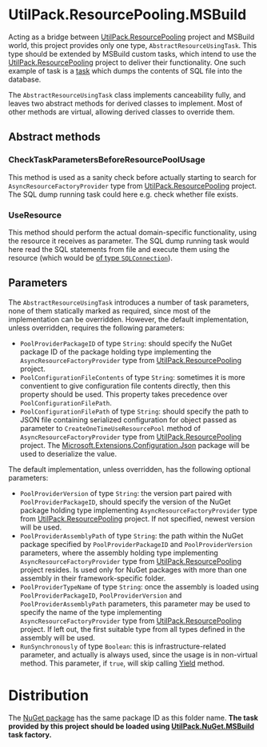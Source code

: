 # UtilPack.ResourcePooling.MSBuild

Acting as a bridge between [UtilPack.ResourcePooling](../UtilPack.ResourcePooling) project and MSBuild world, this project provides only one type, `AbstractResourceUsingTask`.
This type should be extended by MSBuild custom tasks, which intend to use the [UtilPack.ResourcePooling](../UtilPack.ResourcePooling) project to deliver their functionality.
One such example of task is a [task](https://github.com/stazz/CBAM/tree/develop/Source/CBAM.SQL.MSBuild) which dumps the contents of SQL file into the database.

The `AbstractResourceUsingTask` class implements canceability fully, and leaves two abstract methods for derived classes to implement.
Most of other methods are virtual, allowing derived classes to override them.

## Abstract methods
### CheckTaskParametersBeforeResourcePoolUsage

This method is used as a sanity check before actually starting to search for `AsyncResourceFactoryProvider` type from [UtilPack.ResourcePooling](../UtilPack.ResourcePooling) project.
The SQL dump running task could here e.g. check whether file exists.

### UseResource

This method should perform the actual domain-specific functionality, using the resource it receives as parameter.
The SQL dump running task would here read the SQL statements from file and execute them using the resource (which would be [of type `SQLConnection`](https://github.com/stazz/CBAM/tree/develop/Source/CBAM.SQL)).

## Parameters

The `AbstractResourceUsingTask` introduces a number of task parameters, none of them statically marked as required, since most of the implementation can be overridden.
However, the default implementation, unless overridden, requires the following parameters:
* `PoolProviderPackageID` of type `String`: should specify the NuGet package ID of the package holding type implementing the `AsyncResourceFactoryProvider` type from [UtilPack.ResourcePooling](../UtilPack.ResourcePooling) project.
* `PoolConfigurationFileContents` of type `String`: sometimes it is more conventient to give configuration file contents directly, then this property should be used. This property takes precedence over `PoolConfigurationFilePath`.
* `PoolConfigurationFilePath` of type `String`: should specify the path to JSON file containing serialized configuration for object passed as parameter to `CreateOneTimeUseResourcePool` method of `AsyncResourceFactoryProvider` type from [UtilPack.ResourcePooling](../UtilPack.ResourcePooling) project. The [Microsoft.Extensions.Configuration.Json](https://www.nuget.org/packages/Microsoft.Extensions.Configuration.Json/) package will be used to deserialize the value.

The default implementation, unless overridden, has the following optional parameters:
* `PoolProviderVersion` of type `String`: the version part paired with `PoolProviderPackageID`, should specify the version of the NuGet package holding type implementing `AsyncResourceFactoryProvider` type from [UtilPack.ResourcePooling](../UtilPack.ResourcePooling) project. If not specified, newest version will be used.
* `PoolProviderAssemblyPath` of type `String`: the path within the NuGet package specified by `PoolProviderPackageID` and `PoolProviderVersion` parameters, where the assembly holding type implementing `AsyncResourceFactoryProvider` type from [UtilPack.ResourcePooling](../UtilPack.ResourcePooling) project resides. Is used only for NuGet packages with more than one assembly in their framework-specific folder.
* `PoolProviderTypeName` of type `String`: once the assembly is loaded using `PoolProviderPackageID`, `PoolProviderVersion` and `PoolProviderAssemblyPath` parameters, this parameter may be used to specify the name of the type implementing `AsyncResourceFactoryProvider` type from [UtilPack.ResourcePooling](../UtilPack.ResourcePooling) project. If left out, the first suitable type from all types defined in the assembly will be used.
* `RunSynchronously` of type `Boolean`: this is infrastructure-related parameter, and actually is always used, since the usage is in non-virtual method. This parameter, if `true`, will skip calling [Yield](https://docs.microsoft.com/en-us/dotnet/api/microsoft.build.framework.ibuildengine3.yield) method.

# Distribution
The [NuGet package](http://www.nuget.org/packages/UtilPack.NuGet.Deployment.MSBuild) has the same package ID as this folder name.
__The task provided by this project should be loaded using [UtilPack.NuGet.MSBuild](../UtilPack.NuGet.MSBuild) task factory.__
